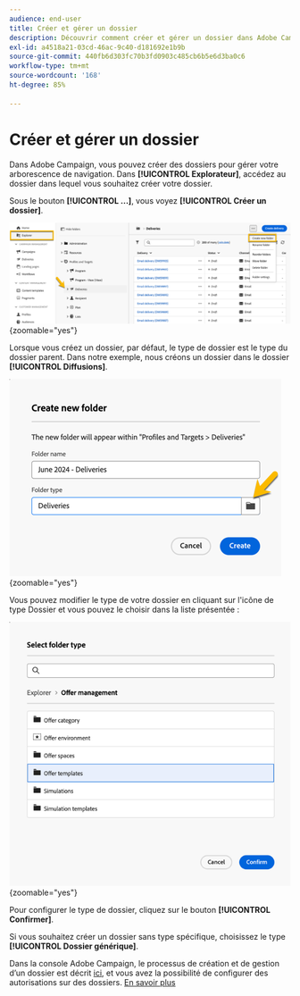 ```yaml
---
audience: end-user
title: Créer et gérer un dossier
description: Découvrir comment créer et gérer un dossier dans Adobe Campaign
exl-id: a4518a21-03cd-46ac-9c40-d181692e1b9b
source-git-commit: 440fb6d303fc70b3fd0903c485cb6b5e6d3ba0c6
workflow-type: tm+mt
source-wordcount: '168'
ht-degree: 85%

---
```


# Créer et gérer un dossier

Dans Adobe Campaign, vous pouvez créer des dossiers pour gérer votre arborescence de navigation. Dans **[!UICONTROL Explorateur]**, accédez au dossier dans lequel vous souhaitez créer votre dossier.

Sous le bouton **[!UICONTROL ...]**, vous voyez **[!UICONTROL Créer un dossier]**.

![](assets/folder_create.png){zoomable="yes"}

Lorsque vous créez un dossier, par défaut, le type de dossier est le type du dossier parent.
Dans notre exemple, nous créons un dossier dans le dossier **[!UICONTROL Diffusions]**.

![](assets/folder_new.png){zoomable="yes"}

Vous pouvez modifier le type de votre dossier en cliquant sur l&#39;icône de type Dossier et vous pouvez le choisir dans la liste présentée :

![](assets/folder_type.png){zoomable="yes"}

Pour configurer le type de dossier, cliquez sur le bouton **[!UICONTROL Confirmer]**.

Si vous souhaitez créer un dossier sans type spécifique, choisissez le type **[!UICONTROL Dossier générique]**.

Dans la console Adobe Campaign, le processus de création et de gestion d’un dossier est décrit [ici](https://experienceleague.adobe.com/fr/docs/campaign/campaign-v8/config/configuration/folders-and-views), et vous avez la possibilité de configurer des autorisations sur des dossiers. [En savoir plus](https://experienceleague.adobe.com/fr/docs/campaign/campaign-v8/admin/permissions/folder-permissions)
